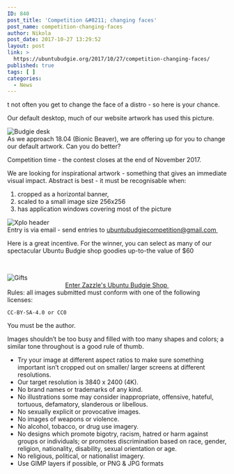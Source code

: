 ```yaml
---
ID: 840
post_title: 'Competition &#8211; changing faces'
post_name: competition-changing-faces
author: Nikola
post_date: 2017-10-27 13:29:52
layout: post
link: >
  https://ubuntubudgie.org/2017/10/27/competition-changing-faces/
published: true
tags: [ ]
categories:
  - News
---
```

t not often you get to change the face of a distro - so here is your chance.

Our default desktop, much of our website artwork has used this picture.
<div class="uk-overlay uk-overlay-hover uk-visible-hover">

<img src="https://ubuntubudgie.org/wp-content/uploads/2017/10/budgie-desk.png" alt="Budgie desk" />
<div class="uk-overlay-panel uk-overlay-background uk-overlay-fade"></div>
</div>
As we approach 18.04 (Bionic Beaver), we are offering up for you to change our default artwork. Can you do better?

Competition time - the contest closes at the end of November 2017.

We are looking for inspirational artwork - something that gives an immediate visual impact. Abstract is best - it must be recognisable when:
<ol>
 	<li>cropped as a horizontal banner,</li>
 	<li>scaled to a small image size 256x256</li>
 	<li>has application windows covering most of the picture</li>
</ol>
<div class="uk-overlay uk-overlay-hover uk-visible-hover">

<img src="https://ubuntubudgie.org/wp-content/uploads/2017/10/xplo-header.jpg" alt="Xplo header" />
<div class="uk-overlay-panel uk-overlay-background uk-overlay-fade"></div>
</div>
Entry is via email - send entries to <a href="mailto:ubuntubudgiecompetition@gmail.com">ubuntubudgiecompetition@gmail.com </a>

Here is a great incentive. For the winner, you can select as many of our spectacular Ubuntu Budgie shop goodies up-to-the value of $60

&nbsp;
<div class="uk-overlay uk-overlay-hover uk-visible-hover">

<img src="https://ubuntubudgie.org/wp-content/uploads/2017/10/gifts.jpg" alt="Gifts" />
<div class="uk-overlay-panel uk-overlay-background uk-overlay-fade"></div>
</div>
<center><a href="https://zazzle.com.au/ubuntubudgie">Enter Zazzle's Ubuntu Budgie Shop </a></center>Rules: all images submitted must conform with one of the following licenses:
<pre><code>CC-BY-SA-4.0 or CC0
</code></pre>
You must be the author.

Images shouldn’t be too busy and filled with too many shapes and colors; a similar tone throughout is a good rule of thumb.
<ul>
 	<li>Try your image at different aspect ratios to make sure something important isn’t cropped out on smaller/ larger screens at different resolutions.</li>
 	<li>Our target resolution is 3840 x 2400 (4K).</li>
 	<li>No brand names or trademarks of any kind.</li>
 	<li>No illustrations some may consider inappropriate, offensive, hateful, tortuous, defamatory, slanderous or libellous.</li>
 	<li>No sexually explicit or provocative images.</li>
 	<li>No images of weapons or violence.</li>
 	<li>No alcohol, tobacco, or drug use imagery.</li>
 	<li>No designs which promote bigotry, racism, hatred or harm against groups or individuals; or promotes discrimination based on race, gender, religion, nationality, disability, sexual orientation or age.</li>
 	<li>No religious, political, or nationalist imagery.</li>
 	<li>Use GIMP layers if possible, or PNG &amp; JPG formats</li>
</ul>